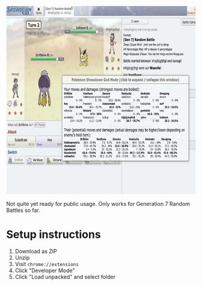 <p align="center">
  <img src="https://github.com/ridoy/pokemon-showdown-god-mode/blob/main/img/alphademo5.png" height="500px">
  </p>

Not quite yet ready for public usage. Only works for Generation 7 Random Battles so far.

# Setup instructions

1. Download as ZIP
2. Unzip
3. Visit `chrome://extensions`
4. Click "Developer Mode"
5. Click "Load unpacked" and select folder